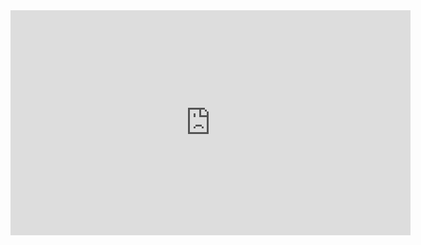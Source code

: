 <iframe src="https://player.vimeo.com/video/519329274" width="640" height="360" frameborder="0" allow="autoplay; fullscreen; picture-in-picture" allowfullscreen></iframe>
